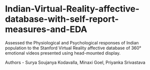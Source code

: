 # Indian-Virtual-Reality-affective-database-with-self-report-measures-and-EDA

Assessed the Physiological and Psychological responses of Indian population to the Stanford Virtual Reality affective database of 360° emotional videos presented using head-mounted display.

Authors - Surya Soujanya Kodavalla, Minaxi Goel, Priyanka Srivastava
